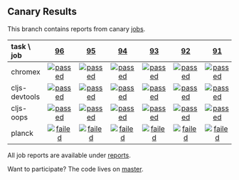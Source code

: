## Canary Results

This branch contains reports from canary [jobs](https://github.com/cljs-oss/canary/tree/jobs).

[//]: # (begin_overview_table)

| task \ job | <a href="reports/2017/09/26/job-000096-1.9.937-62e78a8" title="job #96 finished on 2017-09-26">96</a> | <a href="reports/2017/09/25/job-000095-1.9.934-5aa12a3" title="job #95 finished on 2017-09-25">95</a> | <a href="reports/2017/09/24/job-000094-1.9.930-7a8803e" title="job #94 finished on 2017-09-24">94</a> | <a href="reports/2017/09/23/job-000093-1.9.930-7a8803e" title="job #93 finished on 2017-09-23">93</a> | <a href="reports/2017/09/22/job-000092-1.9.930-7a8803e" title="job #92 finished on 2017-09-22">92</a> | <a href="reports/2017/09/21/job-000091-1.9.930-7a8803e" title="job #91 finished on 2017-09-21">91</a> | <a href="reports/2017/09/20/job-000090-1.9.930-7a8803e" title="job #90 finished on 2017-09-20">90</a> | <a href="reports/2017/09/19/job-000089-1.9.930-7a8803e" title="job #89 finished on 2017-09-19">89</a> | <a href="reports/2017/09/19/job-000088-1.9.930-7a8803e" title="job #88 finished on 2017-09-19">88</a> | <a href="reports/2017/09/19/job-000087-1.9.930-7a8803e" title="job #87 finished on 2017-09-19">87</a> |
| :--- | :---: | :---: | :---: | :---: | :---: | :---: | :---: | :---: | :---: | :---: |
| chromex | <a href="reports/2017/09/26/job-000096-1.9.937-62e78a8#-chromex"><img title="passed" src="http://box.binaryage.com/s-passed.svg"><a> | <a href="reports/2017/09/25/job-000095-1.9.934-5aa12a3#-chromex"><img title="passed" src="http://box.binaryage.com/s-passed.svg"><a> | <a href="reports/2017/09/24/job-000094-1.9.930-7a8803e#-chromex"><img title="passed" src="http://box.binaryage.com/s-passed.svg"><a> | <a href="reports/2017/09/23/job-000093-1.9.930-7a8803e#-chromex"><img title="passed" src="http://box.binaryage.com/s-passed.svg"><a> | <a href="reports/2017/09/22/job-000092-1.9.930-7a8803e#-chromex"><img title="passed" src="http://box.binaryage.com/s-passed.svg"><a> | <a href="reports/2017/09/21/job-000091-1.9.930-7a8803e#-chromex"><img title="passed" src="http://box.binaryage.com/s-passed.svg"><a> | <a href="reports/2017/09/20/job-000090-1.9.930-7a8803e#-chromex"><img title="passed" src="http://box.binaryage.com/s-passed.svg"><a> | <a href="reports/2017/09/19/job-000089-1.9.930-7a8803e#-chromex"><img title="passed" src="http://box.binaryage.com/s-passed.svg"><a> | <a href="reports/2017/09/19/job-000088-1.9.930-7a8803e#-chromex"><img title="passed" src="http://box.binaryage.com/s-passed.svg"><a> | <a href="reports/2017/09/19/job-000087-1.9.930-7a8803e#-chromex"><img title="passed" src="http://box.binaryage.com/s-passed.svg"><a> |
| cljs-devtools | <a href="reports/2017/09/26/job-000096-1.9.937-62e78a8#-cljs-devtools"><img title="passed" src="http://box.binaryage.com/s-passed.svg"><a> | <a href="reports/2017/09/25/job-000095-1.9.934-5aa12a3#-cljs-devtools"><img title="passed" src="http://box.binaryage.com/s-passed.svg"><a> | <a href="reports/2017/09/24/job-000094-1.9.930-7a8803e#-cljs-devtools"><img title="passed" src="http://box.binaryage.com/s-passed.svg"><a> | <a href="reports/2017/09/23/job-000093-1.9.930-7a8803e#-cljs-devtools"><img title="passed" src="http://box.binaryage.com/s-passed.svg"><a> | <a href="reports/2017/09/22/job-000092-1.9.930-7a8803e#-cljs-devtools"><img title="passed" src="http://box.binaryage.com/s-passed.svg"><a> | <a href="reports/2017/09/21/job-000091-1.9.930-7a8803e#-cljs-devtools"><img title="passed" src="http://box.binaryage.com/s-passed.svg"><a> | <a href="reports/2017/09/20/job-000090-1.9.930-7a8803e#-cljs-devtools"><img title="passed" src="http://box.binaryage.com/s-passed.svg"><a> | <a href="reports/2017/09/19/job-000089-1.9.930-7a8803e#-cljs-devtools"><img title="passed" src="http://box.binaryage.com/s-passed.svg"><a> | <a href="reports/2017/09/19/job-000088-1.9.930-7a8803e#-cljs-devtools"><img title="passed" src="http://box.binaryage.com/s-passed.svg"><a> | <a href="reports/2017/09/19/job-000087-1.9.930-7a8803e#-cljs-devtools"><img title="passed" src="http://box.binaryage.com/s-passed.svg"><a> |
| cljs-oops | <a href="reports/2017/09/26/job-000096-1.9.937-62e78a8#-cljs-oops"><img title="passed" src="http://box.binaryage.com/s-passed.svg"><a> | <a href="reports/2017/09/25/job-000095-1.9.934-5aa12a3#-cljs-oops"><img title="passed" src="http://box.binaryage.com/s-passed.svg"><a> | <a href="reports/2017/09/24/job-000094-1.9.930-7a8803e#-cljs-oops"><img title="passed" src="http://box.binaryage.com/s-passed.svg"><a> | <a href="reports/2017/09/23/job-000093-1.9.930-7a8803e#-cljs-oops"><img title="passed" src="http://box.binaryage.com/s-passed.svg"><a> | <a href="reports/2017/09/22/job-000092-1.9.930-7a8803e#-cljs-oops"><img title="passed" src="http://box.binaryage.com/s-passed.svg"><a> | <a href="reports/2017/09/21/job-000091-1.9.930-7a8803e#-cljs-oops"><img title="passed" src="http://box.binaryage.com/s-passed.svg"><a> | <a href="reports/2017/09/20/job-000090-1.9.930-7a8803e#-cljs-oops"><img title="passed" src="http://box.binaryage.com/s-passed.svg"><a> | <a href="reports/2017/09/19/job-000089-1.9.930-7a8803e#-cljs-oops"><img title="passed" src="http://box.binaryage.com/s-passed.svg"><a> | <a href="reports/2017/09/19/job-000088-1.9.930-7a8803e#-cljs-oops"><img title="passed" src="http://box.binaryage.com/s-passed.svg"><a> | <a href="reports/2017/09/19/job-000087-1.9.930-7a8803e#-cljs-oops"><img title="passed" src="http://box.binaryage.com/s-passed.svg"><a> |
| planck | <a href="reports/2017/09/26/job-000096-1.9.937-62e78a8#-planck"><img title="failed" src="http://box.binaryage.com/s-failed.svg"><a> | <a href="reports/2017/09/25/job-000095-1.9.934-5aa12a3#-planck"><img title="failed" src="http://box.binaryage.com/s-failed.svg"><a> | <a href="reports/2017/09/24/job-000094-1.9.930-7a8803e#-planck"><img title="failed" src="http://box.binaryage.com/s-failed.svg"><a> | <a href="reports/2017/09/23/job-000093-1.9.930-7a8803e#-planck"><img title="failed" src="http://box.binaryage.com/s-failed.svg"><a> | <a href="reports/2017/09/22/job-000092-1.9.930-7a8803e#-planck"><img title="failed" src="http://box.binaryage.com/s-failed.svg"><a> | <a href="reports/2017/09/21/job-000091-1.9.930-7a8803e#-planck"><img title="failed" src="http://box.binaryage.com/s-failed.svg"><a> | <a href="reports/2017/09/20/job-000090-1.9.930-7a8803e#-planck"><img title="failed" src="http://box.binaryage.com/s-failed.svg"><a> | <a href="reports/2017/09/19/job-000089-1.9.930-7a8803e#-planck"><img title="failed" src="http://box.binaryage.com/s-failed.svg"><a> | <a href="reports/2017/09/19/job-000088-1.9.930-7a8803e#-planck"><img title="failed" src="http://box.binaryage.com/s-failed.svg"><a> | <a href="reports/2017/09/19/job-000087-1.9.930-7a8803e#-planck"><img title="failed" src="http://box.binaryage.com/s-failed.svg"><a> |

[//]: # (end_overview_table)

All job reports are available under [reports](reports).

Want to participate? The code lives on [master](https://github.com/cljs-oss/canary/tree/master).
